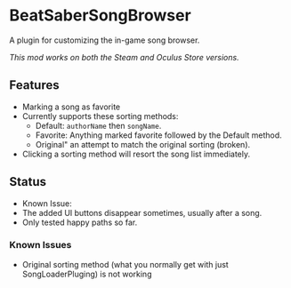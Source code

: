 # BeatSaberSongBrowser
A plugin for customizing the in-game song browser.

*This mod works on both the Steam and Oculus Store versions.*

## Features
- Marking a song as favorite
- Currently supports these sorting methods:
  - Default: `authorName` then `songName`.
  - Favorite: Anything marked favorite followed by the Default method.
  - Original" an attempt to match the original sorting (broken).
- Clicking a sorting method will resort the song list immediately.

## Status
- Known Issue:
 - The added UI buttons disappear sometimes, usually after a song.
- Only tested happy paths so far.

### Known Issues
- Original sorting method (what you normally get with just SongLoaderPluging) is not working



